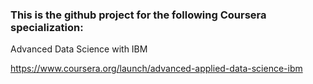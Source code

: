 ### This is the github project for the following Coursera specialization:

Advanced Data Science with IBM

https://www.coursera.org/launch/advanced-applied-data-science-ibm

#